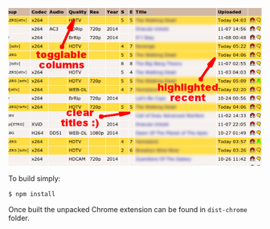 ![screenshot](https://raw.githubusercontent.com/jzjzjzj/tpb-ui/art/screen_640x400.png)

To build simply:
```bash
$ npm install
```
Once built the unpacked Chrome extension can be found in `dist-chrome` folder.
